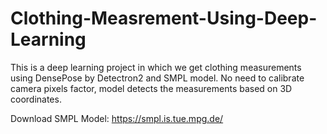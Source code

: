 # Clothing-Measrement-Using-Deep-Learning
This is a deep learning project in which we get clothing measurements using DensePose by Detectron2 and SMPL model. 
No need to calibrate camera pixels factor, model detects the measurements based on 3D coordinates.

Download SMPL Model:  https://smpl.is.tue.mpg.de/


